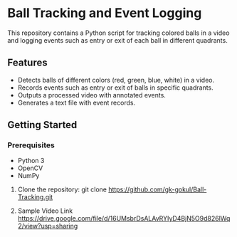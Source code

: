 # Ball Tracking and Event Logging

This repository contains a Python script for tracking colored balls in a video and logging events such as entry or exit of each ball in different quadrants.

## Features

- Detects balls of different colors (red, green, blue, white) in a video.
- Records events such as entry or exit of balls in specific quadrants.
- Outputs a processed video with annotated events.
- Generates a text file with event records.

## Getting Started
 
### Prerequisites

- Python 3
- OpenCV
- NumPy


1. Clone the repository:
   git clone https://github.com/gk-gokul/Ball-Tracking.git

2. Sample Video Link
   https://drive.google.com/file/d/16UMsbrDsALAvRYIyD4BjN5O9d826lWq2/view?usp=sharing
